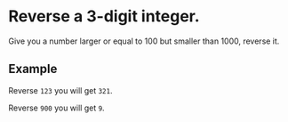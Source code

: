 # Reverse a 3-digit integer.

Give you a number larger or equal to 100 but smaller than 1000, reverse it.
## Example
Reverse `123` you will get `321`.

Reverse `900` you will get `9`.